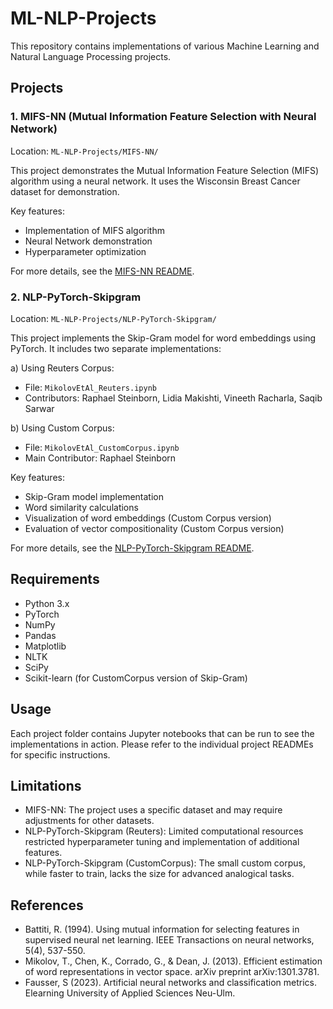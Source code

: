 # ML-NLP-Projects

This repository contains implementations of various Machine Learning and Natural Language Processing projects.

## Projects

### 1. MIFS-NN (Mutual Information Feature Selection with Neural Network)

Location: `ML-NLP-Projects/MIFS-NN/`

This project demonstrates the Mutual Information Feature Selection (MIFS) algorithm using a neural network. It uses the Wisconsin Breast Cancer dataset for demonstration.

Key features:

- Implementation of MIFS algorithm
- Neural Network demonstration
- Hyperparameter optimization

For more details, see the [MIFS-NN README](MIFS-NN/README.md).

### 2. NLP-PyTorch-Skipgram

Location: `ML-NLP-Projects/NLP-PyTorch-Skipgram/`

This project implements the Skip-Gram model for word embeddings using PyTorch. It includes two separate implementations:

a) Using Reuters Corpus:

- File: `MikolovEtAl_Reuters.ipynb`
- Contributors: Raphael Steinborn, Lidia Makishti, Vineeth Racharla, Saqib Sarwar

b) Using Custom Corpus:

- File: `MikolovEtAl_CustomCorpus.ipynb`
- Main Contributor: Raphael Steinborn

Key features:

- Skip-Gram model implementation
- Word similarity calculations
- Visualization of word embeddings (Custom Corpus version)
- Evaluation of vector compositionality (Custom Corpus version)

For more details, see the [NLP-PyTorch-Skipgram README](NLP-PyTorch-Skipgram/README.md).

## Requirements

- Python 3.x
- PyTorch
- NumPy
- Pandas
- Matplotlib
- NLTK
- SciPy
- Scikit-learn (for CustomCorpus version of Skip-Gram)

## Usage

Each project folder contains Jupyter notebooks that can be run to see the implementations in action. Please refer to the individual project READMEs for specific instructions.

## Limitations

- MIFS-NN: The project uses a specific dataset and may require adjustments for other datasets.
- NLP-PyTorch-Skipgram (Reuters): Limited computational resources restricted hyperparameter tuning and implementation of additional features.
- NLP-PyTorch-Skipgram (CustomCorpus): The small custom corpus, while faster to train, lacks the size for advanced analogical tasks.

## References

- Battiti, R. (1994). Using mutual information for selecting features in supervised neural net learning. IEEE Transactions on neural networks, 5(4), 537-550.
- Mikolov, T., Chen, K., Corrado, G., & Dean, J. (2013). Efficient estimation of word representations in vector space. arXiv preprint arXiv:1301.3781.
- Fausser, S (2023). Artificial neural networks and classification metrics. Elearning University of Applied Sciences Neu-Ulm.
